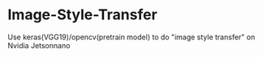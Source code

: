 # Image-Style-Transfer
Use keras(VGG19)/opencv(pretrain model) to do "image style transfer" on Nvidia Jetsonnano
